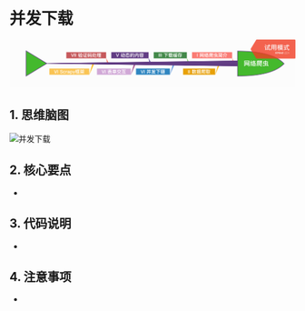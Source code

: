 # 并发下载

<p align=center>
  <a href="https://github.com/EscapeLife/DotFiles.git">
    <img src="https://github.com/EscapeLife/web-crawler-guide/blob/master/images/%E7%BD%91%E7%BB%9C%E7%88%AC%E8%99%AB.png" >
  </a>
</p>

## 1. 思维脑图

![并发下载]()

## 2. 核心要点

- 

## 3. 代码说明

- 

## 4. 注意事项

- 
